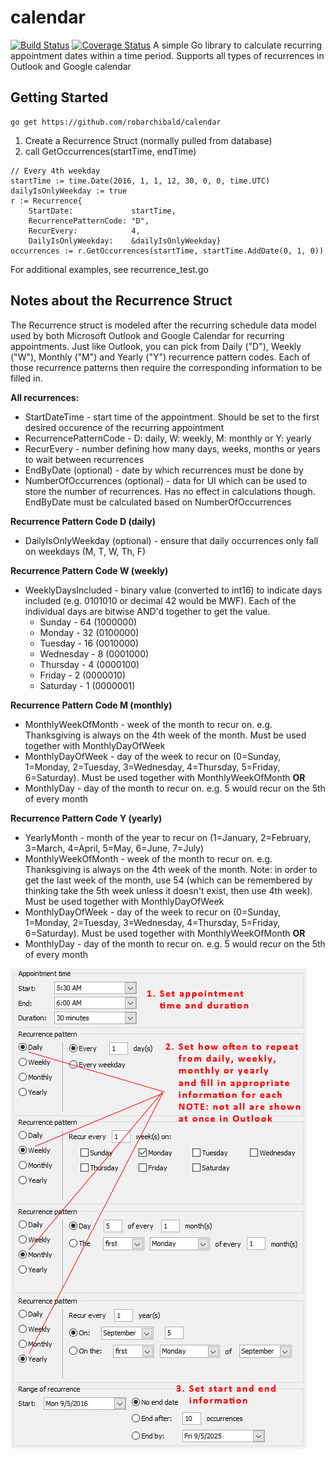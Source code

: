 # calendar
[![Build Status](https://travis-ci.org/EndFirstCorp/calendar.svg?branch=master)](https://travis-ci.org/EndFirstCorp/calendar) [![Coverage Status](https://coveralls.io/repos/github/EndFirstCorp/calendar/badge.svg?branch=master)](https://coveralls.io/github/EndFirstCorp/calendar?branch=master)
A simple Go library to calculate recurring appointment dates within a time period. Supports all types of recurrences in Outlook and Google calendar

## Getting Started
    go get https://github.com/robarchibald/calendar

 1. Create a Recurrence Struct (normally pulled from database)
 2. call GetOccurrences(startTime, endTime)


```
// Every 4th weekday
startTime := time.Date(2016, 1, 1, 12, 30, 0, 0, time.UTC)
dailyIsOnlyWeekday := true
r := Recurrence{
	StartDate: 	           startTime,
	RecurrencePatternCode: "D",
	RecurEvery:            4,
	DailyIsOnlyWeekday:    &dailyIsOnlyWeekday}
occurrences := r.GetOccurrences(startTime, startTime.AddDate(0, 1, 0))
```
For additional examples, see recurrence_test.go

## Notes about the Recurrence Struct
The Recurrence struct is modeled after the recurring schedule data model used by both Microsoft Outlook and Google Calendar for recurring appointments. Just like Outlook, you can pick from Daily ("D"), Weekly ("W"), Monthly ("M") and Yearly ("Y") recurrence pattern codes. Each of those recurrence patterns then require the corresponding information to be filled in.

**All recurrences:**

 - StartDateTime - start time of the appointment. Should be set to the first desired occurence of the recurring appointment
 - RecurrencePatternCode - D: daily, W: weekly, M: monthly or Y: yearly
 - RecurEvery - number defining how many days, weeks, months or years to wait between recurrences
 - EndByDate (optional) - date by which recurrences must be done by
 - NumberOfOccurrences (optional) - data for UI which can be used to store the number of recurrences. Has no effect in calculations though. EndByDate must be calculated based on NumberOfOccurrences

**Recurrence Pattern Code D (daily)**

 - DailyIsOnlyWeekday (optional) - ensure that daily occurrences only fall on weekdays (M, T, W, Th, F)

**Recurrence Pattern Code W (weekly)**

 - WeeklyDaysIncluded - binary value (converted to int16) to indicate days included (e.g. 0101010 or decimal 42 would be MWF). Each of the individual days are bitwise AND'd together to get the value.
	 - Sunday - 64 (1000000)
	 - Monday - 32 (0100000)
	 - Tuesday - 16 (0010000)
	 - Wednesday - 8 (0001000)
	 - Thursday - 4 (0000100)
	 - Friday - 2 (0000010)
	 - Saturday - 1 (0000001)

**Recurrence Pattern Code M (monthly)**

 - MonthlyWeekOfMonth - week of the month to recur on. e.g. Thanksgiving is always on the 4th week of the month. Must be used together with MonthlyDayOfWeek
 - MonthlyDayOfWeek - day of the week to recur on (0=Sunday, 1=Monday, 2=Tuesday, 3=Wednesday, 4=Thursday, 5=Friday, 6=Saturday). Must be used together with MonthlyWeekOfMonth
 **OR**
 - MonthlyDay - day of the month to recur on. e.g. 5 would recur on the 5th of every month

**Recurrence Pattern Code Y (yearly)**

 - YearlyMonth - month of the year to recur on (1=January, 2=February, 3=March, 4=April, 5=May, 6=June, 7=July)
 - MonthlyWeekOfMonth - week of the month to recur on. e.g. Thanksgiving is always on the 4th week of the month. Note: in order to get the last week of the month, use 54 (which can be remembered by thinking take the 5th week unless it doesn't exist, then use 4th week). Must be used together with MonthlyDayOfWeek
 - MonthlyDayOfWeek - day of the week to recur on (0=Sunday, 1=Monday, 2=Tuesday, 3=Wednesday, 4=Thursday, 5=Friday, 6=Saturday). Must be used together with MonthlyWeekOfMonth
 **OR**
 - MonthlyDay - day of the month to recur on. e.g. 5 would recur on the 5th of every month


![Outlook Recurrence Setup](https://raw.githubusercontent.com/EndFirstCorp/calendar/master/outlookrecurrence.jpg)
